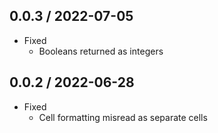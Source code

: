 0.0.3 / 2022-07-05
------------------
- Fixed 
    - Booleans returned as integers


0.0.2 / 2022-06-28
------------------
- Fixed
    - Cell formatting misread as separate cells
